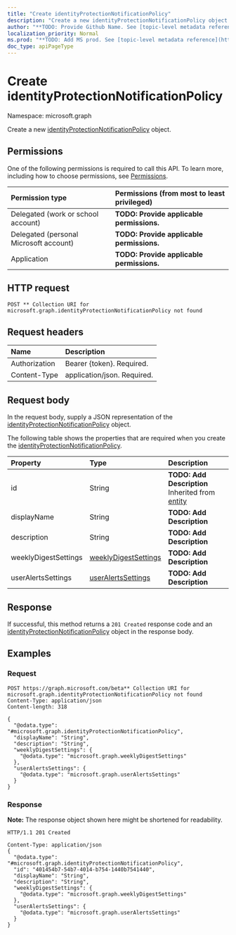 ```yaml
---
title: "Create identityProtectionNotificationPolicy"
description: "Create a new identityProtectionNotificationPolicy object."
author: "**TODO: Provide Github Name. See [topic-level metadata reference](https://msgo.azurewebsites.net/add/document/guidelines/metadata.html#topic-level-metadata)**"
localization_priority: Normal
ms.prod: "**TODO: Add MS prod. See [topic-level metadata reference](https://msgo.azurewebsites.net/add/document/guidelines/metadata.html#topic-level-metadata)**"
doc_type: apiPageType
---
```


# Create identityProtectionNotificationPolicy
Namespace: microsoft.graph

Create a new [identityProtectionNotificationPolicy](../resources/identityprotectionnotificationpolicy.md) object.

## Permissions
One of the following permissions is required to call this API. To learn more, including how to choose permissions, see [Permissions](/graph/permissions-reference).

|Permission type|Permissions (from most to least privileged)|
|:---|:---|
|Delegated (work or school account)|**TODO: Provide applicable permissions.**|
|Delegated (personal Microsoft account)|**TODO: Provide applicable permissions.**|
|Application|**TODO: Provide applicable permissions.**|

## HTTP request

<!-- {
  "blockType": "ignored"
}
-->
``` http
POST ** Collection URI for microsoft.graph.identityProtectionNotificationPolicy not found
```

## Request headers
|Name|Description|
|:---|:---|
|Authorization|Bearer {token}. Required.|
|Content-Type|application/json. Required.|

## Request body
In the request body, supply a JSON representation of the [identityProtectionNotificationPolicy](../resources/identityprotectionnotificationpolicy.md) object.

The following table shows the properties that are required when you create the [identityProtectionNotificationPolicy](../resources/identityprotectionnotificationpolicy.md).

|Property|Type|Description|
|:---|:---|:---|
|id|String|**TODO: Add Description** Inherited from [entity](../resources/entity.md)|
|displayName|String|**TODO: Add Description**|
|description|String|**TODO: Add Description**|
|weeklyDigestSettings|[weeklyDigestSettings](../resources/weeklydigestsettings.md)|**TODO: Add Description**|
|userAlertsSettings|[userAlertsSettings](../resources/useralertssettings.md)|**TODO: Add Description**|



## Response

If successful, this method returns a `201 Created` response code and an [identityProtectionNotificationPolicy](../resources/identityprotectionnotificationpolicy.md) object in the response body.

## Examples

### Request
<!-- {
  "blockType": "request",
  "name": "create_identityprotectionnotificationpolicy_from_"
}
-->
``` http
POST https://graph.microsoft.com/beta** Collection URI for microsoft.graph.identityProtectionNotificationPolicy not found
Content-Type: application/json
Content-length: 318

{
  "@odata.type": "#microsoft.graph.identityProtectionNotificationPolicy",
  "displayName": "String",
  "description": "String",
  "weeklyDigestSettings": {
    "@odata.type": "microsoft.graph.weeklyDigestSettings"
  },
  "userAlertsSettings": {
    "@odata.type": "microsoft.graph.userAlertsSettings"
  }
}
```


### Response
**Note:** The response object shown here might be shortened for readability.
<!-- {
  "blockType": "response",
  "truncated": true,
  "@odata.type": "microsoft.graph.identityProtectionNotificationPolicy"
}
-->
``` http
HTTP/1.1 201 Created

Content-Type: application/json
{
  "@odata.type": "#microsoft.graph.identityProtectionNotificationPolicy",
  "id": "401454b7-54b7-4014-b754-1440b7541440",
  "displayName": "String",
  "description": "String",
  "weeklyDigestSettings": {
    "@odata.type": "microsoft.graph.weeklyDigestSettings"
  },
  "userAlertsSettings": {
    "@odata.type": "microsoft.graph.userAlertsSettings"
  }
}
```

